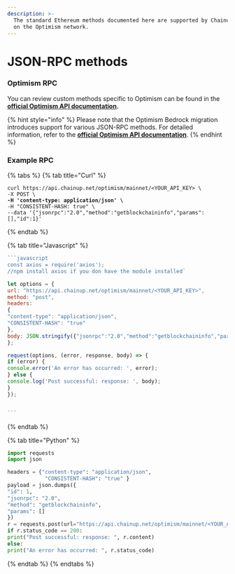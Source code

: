```yaml
---
description: >-
  The standard Ethereum methods documented here are supported by Chainup Cloud
  on the Optimism network.
---
```


# JSON-RPC methods

### **Optimism** RPC

You can review custom methods specific to Optimism can be found in the [**official Optimism API documentation**](https://docs.optimism.io/builders/node-operators/json-rpc)**.**&#x20;

{% hint style="info" %}
Please note that the Optimism Bedrock migration introduces support for various JSON-RPC methods. For detailed information, refer to the [**official Optimism API documentation**](https://docs.optimism.io/builders/node-operators/json-rpc).
{% endhint %}

### Example RPC

{% tabs %}
{% tab title="Curl" %}
<pre><code>curl https://api.chainup.net/optimism/mainnet/&#x3C;YOUR_API_KEY> \
-X POST \
<strong>-H 'content-type: application/json' \
</strong>-H "CONSISTENT-HASH: true" \
--data '{"jsonrpc":"2.0","method":"getblockchaininfo","params":[],"id":1}' 
</code></pre>
{% endtab %}

{% tab title="Javascript" %}
````javascript
```javascript
const axios = require('axios');
//npm install axios if you don have the module installed`

let options = {
url: "https://api.chainup.net/optimism/mainnet/<YOUR_API_KEY>",
method: "post",
headers:
{
"content-type": "application/json",
"CONSISTENT-HASH": "true"
},
body: JSON.stringify({"jsonrpc":"2.0","method":"getblockchaininfo","params":[],"id":1})
};

request(options, (error, response, body) => {
if (error) {
console.error('An error has occurred: ', error);
} else {
console.log('Post successful: response: ', body);
}
});


```
````
{% endtab %}

{% tab title="Python" %}
```python
import requests
import json

headers = {"content-type": "application/json",
            "CONSISTENT-HASH": "true" } 
payload = json.dumps({
"id": 1,
"jsonrpc": "2.0",
"method": "getblockchaininfo",
"params": []
})
r = requests.post(url="https://api.chainup.net/optimism/mainnet/<YOUR_API_KEY>", headers=headers, data=payload)
if r.status_code == 200:
print("Post successful: response: ", r.content)
else:
print("An error has occurred: ", r.status_code)
```
{% endtab %}
{% endtabs %}
